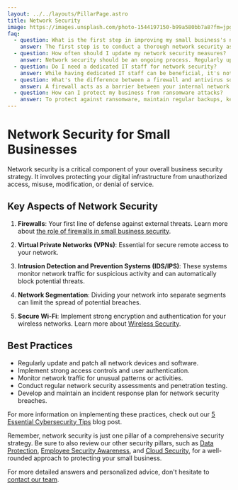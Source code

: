 ```yaml
---
layout: ../../layouts/PillarPage.astro
title: Network Security
image: https://images.unsplash.com/photo-1544197150-b99a580bb7a8?fm=jpg&q=60&w=3000&ixlib=rb-4.0.3&ixid=M3wxMjA3fDB8MHxzZWFyY2h8MTR8fG5ldHdvcmslMjBzZWN1cml0eXxlbnwwfHwwfHx8MA%3D%3D
faq:
  - question: What is the first step in improving my small business's network security?
    answer: The first step is to conduct a thorough network security assessment. This will help you identify vulnerabilities and prioritize your security efforts.
  - question: How often should I update my network security measures?
    answer: Network security should be an ongoing process. Regularly update software and firmware, review your security policies at least quarterly, and conduct penetration testing annually.
  - question: Do I need a dedicated IT staff for network security?
    answer: While having dedicated IT staff can be beneficial, it's not always necessary for small businesses. You can start with managed security services or outsourced IT support to ensure your network is protected.
  - question: What's the difference between a firewall and antivirus software?
    answer: A firewall acts as a barrier between your internal network and external networks, controlling incoming and outgoing network traffic. Antivirus software, on the other hand, detects, prevents, and removes malicious software from your devices.
  - question: How can I protect my business from ransomware attacks?
    answer: To protect against ransomware, maintain regular backups, keep all software updated, use strong spam filters, and train employees to recognize phishing attempts. Also, consider implementing application whitelisting and network segmentation.
---
```


# Network Security for Small Businesses

Network security is a critical component of your overall business security strategy. It involves protecting your digital infrastructure from unauthorized access, misuse, modification, or denial of service.

## Key Aspects of Network Security

1. **Firewalls**: Your first line of defense against external threats. Learn more about [the role of firewalls in small business security](/blog/role-of-firewalls).

2. **Virtual Private Networks (VPNs)**: Essential for secure remote access to your network.

3. **Intrusion Detection and Prevention Systems (IDS/IPS)**: These systems monitor network traffic for suspicious activity and can automatically block potential threats.

4. **Network Segmentation**: Dividing your network into separate segments can limit the spread of potential breaches.

5. **Secure Wi-Fi**: Implement strong encryption and authentication for your wireless networks. Learn more about [Wireless Security](/pillars/network-security/wireless-security).

## Best Practices

- Regularly update and patch all network devices and software.
- Implement strong access controls and user authentication.
- Monitor network traffic for unusual patterns or activities.
- Conduct regular network security assessments and penetration testing.
- Develop and maintain an incident response plan for network security breaches.

For more information on implementing these practices, check out our [5 Essential Cybersecurity Tips](/blog/5-essential-cybersecurity-tips) blog post.

Remember, network security is just one pillar of a comprehensive security strategy. Be sure to also review our other security pillars, such as [Data Protection](/pillars/data-protection), [Employee Security Awareness](/pillars/employee-security-awareness), and [Cloud Security](/pillars/cloud-security), for a well-rounded approach to protecting your small business.

For more detailed answers and personalized advice, don't hesitate to [contact our team](/contact).
